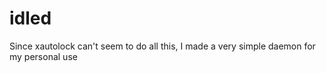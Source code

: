 idled
=====

Since xautolock can't seem to do all this, I made a very simple daemon for my personal use

